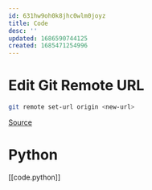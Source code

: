 ```yaml
---
id: 631hw9oh0k8jhc0wlm0joyz
title: Code
desc: ''
updated: 1686590744125
created: 1685471254996
---
```



# Edit Git Remote URL 

```bash
git remote set-url origin <new-url>

```

[Source](https://chat.openai.com/share/5bbfc058-d6be-4ec8-b03f-be8df3619c37)

# Python

[[code.python]]